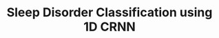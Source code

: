 ---
title: "Sleep Disorder Classification using 1D CRNN"
description: "A hierarchical approach for the diagnosis of sleep disorders and cyclic alternating pattern (CAP) sleep phases using 1-dimensional convolutional recurrent neural network (CRNN). The hierarcy has three stages, first stage classifies input signal into healthy and unhealthy. The next stage identifies sleep disorders from unhealthy input signals namely insomnia, nfle, narcolepsy, rbd and plm. The third stage identifies CAP phase of input signal. Proposed models uses single-channel standardized electroencephalogram (EEG) recordings provided by the CAP sleep database. No manual feature extraction or pre/post processing is required making the approach completely autonomous. The healthy-unhealthy classification and disease classification have been studied using dataset of both phases (A & B), using dataset of only phase A, using dataset of only phase B seperately."
image: "images/projects/sleep-disorder.gif"
github: "https://github.com/Shrutii07/Sleep-disorder-Classification"
featured: false
order: 1
tags: ["Python","Keras", "CRNN", "Medical AI"]
startDate: "2022-01"
endDate: "2022-07"
accuracy: "94.2%"
f1Score: "0.91"
paper: "https://ieeexplore.ieee.org/document/10310136"
paperTitle: "A Hierarchical Approach for the Diagnosis of Sleep Disorders Using Convolutional Recurrent Neural Network"
venue: "IEEE"
---